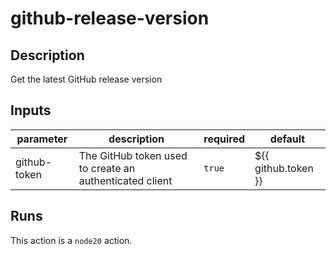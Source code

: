 # github-release-version

<!-- action-docs-description -->
## Description

Get the latest GitHub release version
<!-- action-docs-description -->

<!-- action-docs-inputs -->
## Inputs

| parameter | description | required | default |
| --- | --- | --- | --- |
| github-token | The GitHub token used to create an authenticated client | `true` | ${{ github.token }} |
<!-- action-docs-inputs -->

<!-- action-docs-outputs -->

<!-- action-docs-outputs -->

<!-- action-docs-runs -->
## Runs

This action is a `node20` action.
<!-- action-docs-runs -->
